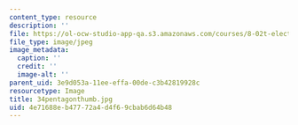 ```yaml
---
content_type: resource
description: ''
file: https://ol-ocw-studio-app-qa.s3.amazonaws.com/courses/8-02t-electricity-and-magnetism-spring-2005/4e71688eb47772a4d4f69cbab6d64b48_34pentagonthumb.jpg
file_type: image/jpeg
image_metadata:
  caption: ''
  credit: ''
  image-alt: ''
parent_uid: 3e9d053a-11ee-effa-00de-c3b42819928c
resourcetype: Image
title: 34pentagonthumb.jpg
uid: 4e71688e-b477-72a4-d4f6-9cbab6d64b48
---
```

